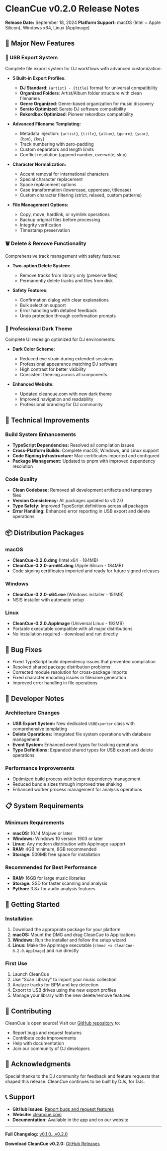 # CleanCue v0.2.0 Release Notes

**Release Date:** September 18, 2024
**Platform Support:** macOS (Intel + Apple Silicon), Windows x64, Linux (AppImage)

## 🎉 Major New Features

### 🔧 USB Export System
Complete file export system for DJ workflows with advanced customization:

- **5 Built-in Export Profiles:**
  - **DJ Standard**: `{artist} - {title}` format for universal compatibility
  - **Organized Folders**: Artist/Album folder structure with clean filenames
  - **Genre Organized**: Genre-based organization for music discovery
  - **Serato Optimized**: Serato DJ software compatibility
  - **Rekordbox Optimized**: Pioneer rekordbox compatibility

- **Advanced Filename Templating:**
  - Metadata injection: `{artist}`, `{title}`, `{album}`, `{genre}`, `{year}`, `{bpm}`, `{key}`
  - Track numbering with zero-padding
  - Custom separators and length limits
  - Conflict resolution (append number, overwrite, skip)

- **Character Normalization:**
  - Accent removal for international characters
  - Special character replacement
  - Space replacement options
  - Case transformation (lowercase, uppercase, titlecase)
  - Custom character filtering (strict, relaxed, custom patterns)

- **File Management Options:**
  - Copy, move, hardlink, or symlink operations
  - Backup original files before processing
  - Integrity verification
  - Timestamp preservation

### 🗑️ Delete & Remove Functionality
Comprehensive track management with safety features:

- **Two-option Delete System:**
  - Remove tracks from library only (preserve files)
  - Permanently delete tracks and files from disk

- **Safety Features:**
  - Confirmation dialog with clear explanations
  - Bulk selection support
  - Error handling with detailed feedback
  - Undo protection through confirmation prompts

### 🎨 Professional Dark Theme
Complete UI redesign optimized for DJ environments:

- **Dark Color Scheme:**
  - Reduced eye strain during extended sessions
  - Professional appearance matching DJ software
  - High contrast for better visibility
  - Consistent theming across all components

- **Enhanced Website:**
  - Updated cleancue.com with new dark theme
  - Improved navigation and readability
  - Professional branding for DJ community

## 🔨 Technical Improvements

### Build System Enhancements
- **TypeScript Dependencies:** Resolved all compilation issues
- **Cross-Platform Builds:** Complete macOS, Windows, and Linux support
- **Code Signing Infrastructure:** Mac certificates imported and configured
- **Package Management:** Updated to pnpm with improved dependency resolution

### Code Quality
- **Clean Codebase:** Removed all development artifacts and temporary files
- **Version Consistency:** All packages updated to v0.2.0
- **Type Safety:** Improved TypeScript definitions across all packages
- **Error Handling:** Enhanced error reporting in USB export and delete operations

## 📦 Distribution Packages

### macOS
- **CleanCue-0.2.0.dmg** (Intel x64 - 184MB)
- **CleanCue-0.2.0-arm64.dmg** (Apple Silicon - 184MB)
- Code signing certificates imported and ready for future signed releases

### Windows
- **CleanCue-0.2.0-x64.exe** (Windows installer - 151MB)
- NSIS installer with automatic setup

### Linux
- **CleanCue-0.2.0.AppImage** (Universal Linux - 192MB)
- Portable executable compatible with all major distributions
- No installation required - download and run directly

## 🐛 Bug Fixes

- Fixed TypeScript build dependency issues that prevented compilation
- Resolved shared package distribution problems
- Corrected module resolution for cross-package imports
- Fixed character encoding issues in filename generation
- Improved error handling in file operations

## 🔧 Developer Notes

### Architecture Changes
- **USB Export System:** New dedicated `USBExporter` class with comprehensive templating
- **Delete Operations:** Integrated file system operations with database management
- **Event System:** Enhanced event types for tracking operations
- **Type Definitions:** Expanded shared types for USB export and delete operations

### Performance Improvements
- Optimized build process with better dependency management
- Reduced bundle sizes through improved tree shaking
- Enhanced worker process management for analysis operations

## 📋 System Requirements

### Minimum Requirements
- **macOS:** 10.14 Mojave or later
- **Windows:** Windows 10 version 1903 or later
- **Linux:** Any modern distribution with AppImage support
- **RAM:** 4GB minimum, 8GB recommended
- **Storage:** 500MB free space for installation

### Recommended for Best Performance
- **RAM:** 16GB for large music libraries
- **Storage:** SSD for faster scanning and analysis
- **Python:** 3.8+ for audio analysis features

## 🚀 Getting Started

### Installation
1. Download the appropriate package for your platform
2. **macOS:** Mount the DMG and drag CleanCue to Applications
3. **Windows:** Run the installer and follow the setup wizard
4. **Linux:** Make the AppImage executable (`chmod +x CleanCue-0.2.0.AppImage`) and run directly

### First Use
1. Launch CleanCue
2. Use "Scan Library" to import your music collection
3. Analyze tracks for BPM and key detection
4. Export to USB drives using the new export profiles
5. Manage your library with the new delete/remove features

## 🤝 Contributing

CleanCue is open source! Visit our [GitHub repository](https://github.com/CommmandrCody/CleanCue) to:
- Report bugs and request features
- Contribute code improvements
- Help with documentation
- Join our community of DJ developers

## 🙏 Acknowledgments

Special thanks to the DJ community for feedback and feature requests that shaped this release. CleanCue continues to be built by DJs, for DJs.

## 📞 Support

- **GitHub Issues:** [Report bugs and request features](https://github.com/CommmandrCody/CleanCue/issues)
- **Website:** [cleancue.com](https://cleancue.com)
- **Documentation:** Available in the app and on our website

---

**Full Changelog:** [v0.1.0...v0.2.0](https://github.com/CommmandrCody/CleanCue/compare/v0.1.0...v0.2.0)

**Download CleanCue v0.2.0:** [GitHub Releases](https://github.com/CommmandrCody/CleanCue/releases/tag/v0.2.0)